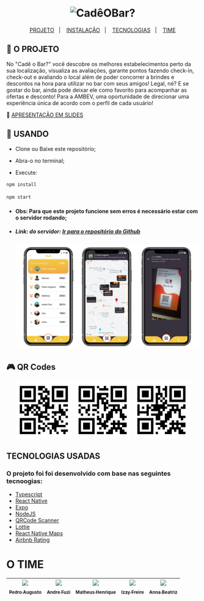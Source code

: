 <h1 align="center">
    <img alt="CadêOBar?" title="#Cadê o Bar?" src="https://avatars2.githubusercontent.com/u/67425116?s=400&u=652083b6f4d46b59d93c8d11ceb0415d25cd415b&v=4" width="200px" />
</h1>


<p align="center">
  <a href="#-o-projeto">PROJETO</a>&nbsp;&nbsp;&nbsp;|&nbsp;&nbsp;&nbsp;
  <a href="#-usando">INSTALAÇÃO</a>&nbsp;&nbsp;&nbsp;|&nbsp;&nbsp;&nbsp;
  <a href="#tecnologias-usadas">TECNOLOGIAS</a>&nbsp;&nbsp;&nbsp;|&nbsp;&nbsp;&nbsp;
  <a href="#o-time">TIME</a>
</p>


## 📱 O PROJETO

No "Cadê o Bar?"  você descobre os melhores estabelecimentos perto da sua localização, visualiza as avaliações, garante pontos fazendo check-in, check-out e avaliando o local além de poder concorrer a brindes e descontos na hora para utilizar no bar com seus amigos! Legal, né?
E se gostar do bar, ainda pode deixar ele como favorito para acompanhar as ofertas e desconto!
Para a AMBEV, uma oportunidade de direcionar uma experiência única de acordo com o perfil de cada usuário!

🔗 [APRESENTAÇÃO EM SLIDES](https://github.com/pedroarm/Private/files/4875966/Cade.o.bar_.2.pdf)


## 📲 USANDO

- Clone ou Baixe este repositório;

- Abra-o no terminal;

- Execute:
```bash
npm install

npm start
```
- #### Obs: Para que este projeto funcione sem erros é necessário estar com o servidor rodando;

- ##### Link: do servidor: [Ir para o repositório do Github](https://github.com/fh-megahack/server-cade-o-bar)

    <img src="/public/demo/viewDemo.png" width="1000px;" />

## 🎮 QR Codes

<p align="center">
  <img alt="qr1" src="./public/qrcodes/bardoze.jpeg" width="150px">
  <img alt="qr2" src="./public/qrcodes/bardopedro.jpeg" width="150px">
  <img alt="qr2" src="./public/qrcodes/bardofuzi.jpeg" width="150px">
</p>

## TECNOLOGIAS USADAS

### O projeto foi foi desenvolvido com base nas seguintes tecnoogias:

- [Typescript](https://www.typescriptlang.org/)
- [React Native](https://reactnative.dev/)
- [Expo](https://expo.io/)
- [NodeJS](https://nodejs.org/en/)
- [QRCode Scanner](https://www.npmjs.com/package/react-native-qrcode-scanner)
- [Lottie](https://lottiefiles.com/)
- [React Native Maps](https://www.npmjs.com/package/react-native-maps)
- [Airbnb Rating](https://www.npmjs.com/package/react-native-ratings)


# O TIME
  
| [<img src="https://media-exp1.licdn.com/dms/image/C4E03AQHImSDKRUifEA/profile-displayphoto-shrink_200_200/0?e=1599696000&v=beta&t=W4Ev7iiqp3T0Na8bFRjrcpnZUVHKjR4Xn9lGUypC7Z4" width="100px;" /><br /><sub><b>Pedro Augusto</b></sub>](https://www.linkedin.com/in/pedro-augusto-ribeiro-marques-47522119a/)<br /> | [<img src="https://avatars3.githubusercontent.com/u/39490440?s=460&u=ccf9446db9a1a8062b17bac56547f331109e9372&v=4" width="100px;"/><br /><sub><b>Andre Fuzi</b></sub>](https://www.linkedin.com/in/andre-fuziyama/)<br /> | [<img src="https://avatars3.githubusercontent.com/u/56003521?s=460&v=4" width="100px;"/><br /><sub><b>Matheus Henrique</b></sub>](https://github.com/MatheusHG)<br /> | [<img src="https://media-exp1.licdn.com/dms/image/C5603AQEDLc8JszvmyA/profile-displayphoto-shrink_200_200/0?e=1599696000&v=beta&t=6VAJLtoLDyOBxvQSYCT4njG4c1IeatQR4Uo8H4ztCqI" width="100px;"/><br /><sub><b>Izzy Freire</b></sub>](https://www.linkedin.com/in/izzyfreire/)<br> | [<img src="https://media-exp1.licdn.com/dms/image/C4D03AQHTUOndHBPo2A/profile-displayphoto-shrink_200_200/0?e=1599696000&v=beta&t=1v2eVNdHVkYj8kuBkHDfX8S-YRhpazCJkwm4fBz-v-Y" width="100px;"/><br /><sub><b>Anna Beatriz</b></sub>](https://www.linkedin.com/in/anna-beatriz-telmo-9794a21b1/)<br /> |
| :---: | :---: | :---: | :---: | :---: |
